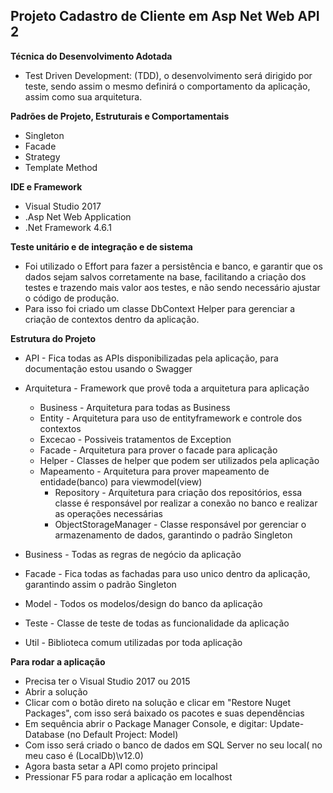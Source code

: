 ## Projeto Cadastro de Cliente em Asp Net Web API 2

**Técnica do Desenvolvimento Adotada**
  * Test Driven Development: (TDD), o desenvolvimento será dirigido por teste, sendo assim o mesmo definirá o comportamento da aplicação, assim como sua arquitetura.
  
**Padrões de Projeto, Estruturais e Comportamentais**
  * Singleton
  * Facade
  * Strategy
  * Template Method
  
 **IDE e Framework**
* Visual Studio 2017
* .Asp Net Web Application
* .Net Framework 4.6.1
	
**Teste unitário e de integração e de sistema**
* Foi utilizado o Effort para fazer a persistência e banco, e garantir que os dados sejam salvos corretamente na base, 
  facilitando a criação dos testes e trazendo mais valor aos testes, e não sendo necessário ajustar o código de produção.
 * Para isso foi criado um classe DbContext Helper para gerenciar a criação de contextos dentro da aplicação.

**Estrutura do Projeto**

* API - Fica todas as APIs disponibilizadas pela aplicação, para documentação estou usando o Swagger

* Arquitetura - Framework que provê toda a arquitetura para aplicação
	* Business - Arquitetura para todas as Business
	* Entity - Arquitetura para uso de entityframework e controle dos contextos
	* Excecao - Possiveis tratamentos de Exception
	* Facade - Arquitetura para prover o facade para aplicação
	* Helper - Classes de helper que podem ser utilizados pela aplicação
  * Mapeamento - Arquitetura para prover mapeamento de entidade(banco) para viewmodel(view)
	* Repository - Arquitetura para criação dos repositórios, essa classe é responsável por realizar a conexão no banco e realizar as operações necessárias
	* ObjectStorageManager - Classe responsável por gerenciar o armazenamento de dados, garantindo o padrão Singleton

* Business - Todas as regras de negócio da aplicação

* Facade - Fica todas as fachadas para uso unico dentro da aplicação, garantindo assim o padrão Singleton

* Model - Todos os modelos/design do banco da aplicação

* Teste - Classe de teste de todas as funcionalidade da aplicação

* Util - Biblioteca comum utilizadas por toda aplicação

**Para rodar a aplicação**

* Precisa ter o Visual Studio 2017 ou 2015
* Abrir a solução
* Clicar com o botão direto na solução e clicar em "Restore Nuget Packages", com isso será baixado os pacotes e suas dependências
* Em sequência abrir o Package Manager Console, e digitar:
   Update-Database (no Default Project: Model)
* Com isso será criado o banco de dados em SQL Server no seu local( no meu caso é (LocalDb)\v12.0)
* Agora basta setar a API como projeto principal
* Pressionar F5 para rodar a aplicação em localhost 


